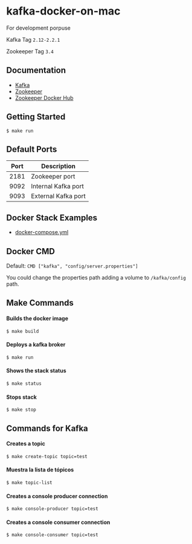 # kafka-docker-on-mac

For development porpuse

Kafka Tag `2.12-2.2.1`

Zookeeper Tag `3.4`

## Documentation

- [Kafka](https://kafka.apache.org)
- [Zookeeper](https://zookeeper.apache.org)
- [Zookeeper Docker Hub](https://hub.docker.com/_/zookeeper)

## Getting Started

```
$ make run
```

## Default Ports

| Port | Description |
| - | - |
| 2181 | Zookeeper port |
| 9092 | Internal Kafka port |
| 9093 | External Kafka port |

## Docker Stack Examples

- [docker-compose.yml](docker-compose.yml)

## Docker CMD

Default: `CMD ["kafka", "config/server.properties"]`

You could change the properties path adding a volume to `/kafka/config` path.

## Make Commands

#### Builds the docker image
```
$ make build
```

#### Deploys a kafka broker
```
$ make run
```

#### Shows the stack status
```
$ make status
```

#### Stops stack
```
$ make stop
```

## Commands for Kafka

#### Creates a topic
```
$ make create-topic topic=test
```

#### Muestra la lista de tópicos
```
$ make topic-list
```

#### Creates a console producer connection
```
$ make console-producer topic=test
```

#### Creates a console consumer connection
```
$ make console-consumer topic=test
```
